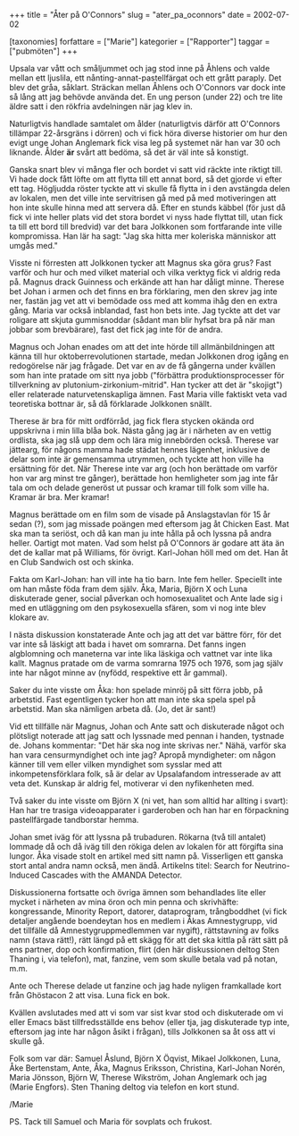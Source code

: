 +++
title = "Åter på O'Connors"
slug = "ater_pa_oconnors"
date = 2002-07-02

[taxonomies]
forfattare = ["Marie"]
kategorier = ["Rapporter"]
taggar = ["pubmöten"]
+++

Upsala var vått och småljummet och jag stod inne på Åhlens och valde mellan ett ljuslila, ett nånting-annat-pastellfärgat och ett grått paraply. Det blev det gråa, såklart. Sträckan mellan Åhlens och O'Connors var dock inte så lång att jag behövde använda det. En ung person (under 22) och tre lite äldre satt i den rökfria avdelningen när jag klev in.

<!-- more -->

Naturligtvis handlade samtalet om ålder (naturligtvis därför att O'Connors tillämpar 22-årsgräns i dörren) och vi fick höra diverse historier om hur den evigt unge Johan Anglemark fick visa leg på systemet när han var 30 och liknande. Ålder **är** svårt att bedöma, så det är väl inte så konstigt.

Ganska snart blev vi många fler och bordet vi satt vid räckte inte riktigt till. Vi hade dock fått löfte om att flytta till ett annat bord, så det gjorde vi efter ett tag. Högljudda röster tyckte att vi skulle få flytta in i den avstängda delen av lokalen, men det ville inte servitrisen gå med på med motiveringen att hon inte skulle hinna med att servera då. Efter en stunds käbbel (för just då fick vi inte
heller plats vid det stora bordet vi nyss hade flyttat till, utan fick ta till ett bord till bredvid) var det bara Jolkkonen som fortfarande inte ville kompromissa. Han lär ha sagt: "Jag ska hitta mer koleriska människor att umgås med."

Visste ni förresten att Jolkkonen tycker att Magnus ska göra grus? Fast varför och hur och med vilket material och vilka verktyg fick vi aldrig reda på. Magnus drack Guinness och erkände att han har dåligt minne. Therese bet Johan i armen och det finns en bra förklaring, men den skrev jag inte ner, fastän jag vet att vi bemödade oss med att komma ihåg den en extra gång. Maria var också inblandad, fast hon bets inte. Jag tyckte att det var roligare att skjuta gummisnoddar (sådant man blir hyfsat bra på när man jobbar som brevbärare), fast det fick jag inte för de andra.

Magnus och Johan enades om att det inte hörde till allmänbildningen att känna till hur oktoberrevolutionen startade, medan Jolkkonen drog igång en redogörelse när jag frågade. Det var en av de få gångerna under kvällen som han inte pratade om sitt nya jobb ("förbättra produktionsprocesser för tillverkning av plutonium-zirkonium-mitrid". Han tycker att det är "skojigt") eller relaterade naturvetenskapliga ämnen. Fast Maria ville faktiskt veta vad teoretiska bottnar är, så då förklarade Jolkkonen snällt.

Therese är bra för mitt ordförråd, jag fick flera stycken okända ord uppskrivna i min lilla blåa bok. Nästa gång jag är i närheten av en vettig ordlista, ska jag slå upp dem och lära mig innebörden också. Therese var jättearg, för någons mamma hade städat
hennes lägenhet, inklusive de delar som inte är gemensamma utrymmen, och tyckte att hon ville ha ersättning för det. När Therese inte var arg (och hon berättade om varför hon var arg minst tre gånger), berättade hon hemligheter som jag inte får tala om och delade generöst ut pussar och kramar till folk som ville ha. Kramar är bra. Mer kramar!

Magnus berättade om en film som de visade på Anslagstavlan för 15 år sedan (?), som jag missade poängen med eftersom jag åt Chicken East. Mat ska man ta seriöst, och då kan man ju inte hålla på och lyssna på andra heller. Oartigt mot maten. Vad som helst på O'Connors är godare att äta än det de kallar mat på Williams, för övrigt. Karl-Johan höll med om det. Han åt en Club Sandwich ost och skinka.

Fakta om Karl-Johan: han vill inte ha tio barn. Inte fem heller. Speciellt inte om han måste föda fram dem själv.
Åka, Maria, Björn X och Luna diskuterade gener, social påverkan och homosexualitet och Ante lade sig i med en utläggning om den psykosexuella sfären, som vi nog inte blev klokare av.

I nästa diskussion konstaterade Ante och jag att det var bättre förr, för det var inte så läskigt att bada i havet om somrarna. Det fanns ingen algblomning och maneterna var inte lika läskiga och vattnet var inte lika kallt. Magnus pratade om de varma somrarna 1975 och 1976, som jag själv inte har något minne av (nyfödd, respektive ett år gammal).

Saker du inte visste om Åka: hon spelade minröj på sitt förra jobb, på arbetstid. Fast egentligen tycker hon att man inte ska spela spel på arbetstid. Man ska nämligen arbeta då. (Jo, det är sant!)

Vid ett tillfälle när Magnus, Johan och Ante satt och diskuterade något och plötsligt noterade att jag satt och lyssnade med pennan i handen, tystnade de. Johans kommentar: "Det här ska nog inte skrivas ner." Nähä, varför ska han vara censurmyndighet och inte
jag? Apropå myndigheter: om någon känner till vem eller vilken myndighet som sysslar med att inkompetensförklara folk, så är delar av Upsalafandom intresserade av att veta det. Kunskap är aldrig fel, motiverar vi den nyfikenheten med.

Två saker du inte visste om Björn X (ni vet, han som alltid har allting i svart): Han har tre trasiga videoapparater i garderoben och han har en förpackning pastellfärgade tandborstar hemma.

Johan smet iväg för att lyssna på trubaduren. Rökarna (två till antalet) lommade då och då iväg till den rökiga delen av lokalen för att förgifta sina lungor. Åka visade stolt en artikel med sitt namn på. Visserligen ett ganska stort antal andra namn också, men ändå. Artikelns titel: Search for Neutrino-Induced Cascades with the AMANDA Detector.

Diskussionerna fortsatte och övriga ämnen som behandlades lite eller mycket i närheten av mina öron och min penna och skrivhäfte: kongressande, Minority Report, datorer, dataprogram, trångboddhet (vi fick detaljer angående boendeytan hos en medlem i Åkas Amnestygrupp, vid det tillfälle då Amnestygruppmedlemmen var nygift), rättstavning av folks namn (stava rätt!), rätt längd på ett skägg för att det ska kittla på rätt sätt på ens partner, dop och konfirmation, flirt (den här diskussionen deltog Sten Thaning i, via telefon), mat, fanzine, vem som skulle betala vad på notan, m.m.

Ante och Therese delade ut fanzine och jag hade nyligen framkallade kort från Ghöstacon 2 att visa. Luna fick en bok.

Kvällen avslutades med att vi som var sist kvar stod och diskuterade om vi eller Emacs bäst tillfredsställde ens behov (eller tja, jag diskuterade typ inte, eftersom jag inte har någon åsikt i frågan), tills Jolkkonen sa åt oss att vi skulle gå.

Folk som var där: Samuel Åslund, Björn X Öqvist, Mikael Jolkkonen, Luna, Åke Bertenstam, Ante, Åka, Magnus Eriksson, Christina, Karl-Johan Norén, Maria Jönsson, Björn W, Therese Wikström, Johan Anglemark och jag (Marie Engfors). Sten Thaning deltog via telefon en kort stund.

/Marie

PS. Tack till Samuel och Maria för sovplats och frukost.
